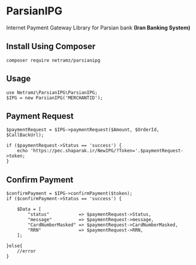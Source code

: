 # ParsianIPG
Internet Payment Gateway Library for Parsian bank **(Iran Banking System)**

Install Using Composer
------------

    composer require netramz/parsianipg
    
Usage
-----

    use Netramz\ParsianIPG\ParsianIPG;
    $IPG = new ParsianIPG('MERCHANTID');

Payment Request
-----

    $paymentRequest = $IPG->paymentRequest($Amount, $OrderId, $CallBackUrl);

    if ($paymentRequest->Status == 'success') {
        echo 'https://pec.shaparak.ir/NewIPG/?Token='.$paymentRequest->token;
    }


Confirm Payment
-----
    $confirmPayment = $IPG->confirmPayment($token);
    if ($confirmPayment->Status == 'success') {

        $Data = [
            "status"           => $paymentRequest->Status,
            "message"          => $paymentRequest->message,
            "CardNumberMasked" => $paymentRequest->CardNumberMasked,
            "RRN"              => $paymentRequest->RRN,
        ];
    
    }else{
        //error
    }
